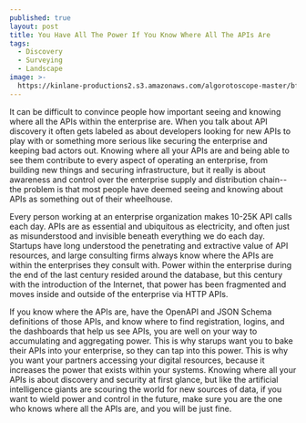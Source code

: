 ```yaml
---
published: true
layout: post
title: You Have All The Power If You Know Where All The APIs Are
tags:
  - Discovery
  - Surveying
  - Landscape
image: >-
  https://kinlane-productions2.s3.amazonaws.com/algorotoscope-master/bf-skinner-emergency-third-rail-power-trip.jpeg
---
```

It can be difficult to convince people how important seeing and knowing where all the APIs within the enterprise are. When you talk about API discovery it often gets labeled as about developers looking for new APIs to play with or something more serious like securing the enterprise and keeping bad actors out. Knowing where all your APIs are and being able to see them contribute to every aspect of operating an enterprise, from building new things and securing infrastructure, but it really is about awareness and control over the enterprise supply and distribution chain--the problem is that most people have deemed seeing and knowing about APIs as something out of their wheelhouse. 

Every person working at an enterprise organization makes 10-25K API calls each day. APIs are as essential and ubiquitous as electricity, and often just as misunderstood and invisible beneath everything we do each day. Startups have long understood the penetrating and extractive value of API resources, and large consulting firms always know where the APIs are within the enterprises they consult with. Power within the enterprise during the end of the last century resided around the database, but this century with the introduction of the Internet, that power has been fragmented and moves inside and outside of the enterprise via HTTP APIs.

If you know where the APIs are, have the OpenAPI and JSON Schema definitions of those APIs, and know where to find registration, logins, and the dashboards that help us see APIs, you are well on your way to accumulating and aggregating power. This is why starups want you to bake their APIs into your enterprise, so they can tap into this power. This is why you want your partners accessing your digital resources, because it increases the power that exists within your systems. Knowing where all your APIs is about discovery and security at first glance, but like the artificial intelligence giants are scouring the world for new sources of data, if you want to wield power and control in the future, make sure you are the one who knows where all the APIs are, and you will be just fine.